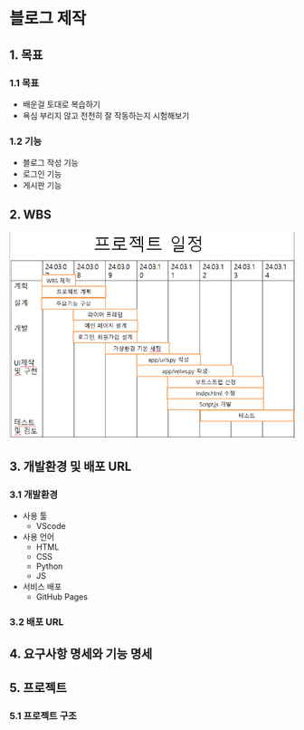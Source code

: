 # 블로그 제작 
## 1. 목표

### 1.1 목표
* 배운걸 토대로 복습하기
* 욕심 부리지 않고 천천히 잘 작동하는지 시험해보기

### 1.2 기능
* 블로그 작성 기능
* 로그인 기능
* 게시판 기능

## 2. WBS
![WBS](https://github.com/Masterdual/first/blob/main/image/wbs.PNG)

## 3. 개발환경 및 배포 URL

### 3.1 개발환경
* 사용 툴
  * VScode
* 사용 언어
  * HTML
  * CSS
  * Python
  * JS
* 서비스 배포
  * GitHub Pages
 
### 3.2 배포 URL

## 4. 요구사항 명세와 기능 명세

## 5. 프로젝트 

### 5.1 프로젝트 구조
